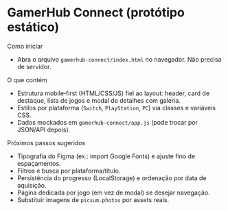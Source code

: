 # GamerHub Connect (protótipo estático)

Como iniciar
- Abra o arquivo `gamerhub-connect/index.html` no navegador. Não precisa de servidor.

O que contém
- Estrutura mobile‑first (HTML/CSS/JS) fiel ao layout: header, card de destaque, lista de jogos e modal de detalhes com galeria.
- Estilos por plataforma (`Switch`, `PlayStation`, `PC`) via classes e variáveis CSS.
- Dados mockados em `gamerhub-connect/app.js` (pode trocar por JSON/API depois).

Próximos passos sugeridos
- Tipografia do Figma (ex.: import Google Fonts) e ajuste fino de espaçamentos.
- Filtros e busca por plataforma/título.
- Persistência do progresso (LocalStorage) e ordenação por data de aquisição.
- Página dedicada por jogo (em vez de modal) se desejar navegação.
- Substituir imagens de `picsum.photos` por assets reais.

